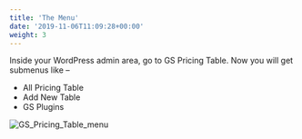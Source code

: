 ```yaml
---
title: 'The Menu'
date: '2019-11-06T11:09:28+00:00'
weight: 3
---
```


Inside your WordPress admin area, go to GS Pricing Table. Now you will get submenus like –

- All Pricing Table
- Add New Table
- GS Plugins

![GS_Pricing_Table_menu](../images/GS_Pricing_Table_menu.png)